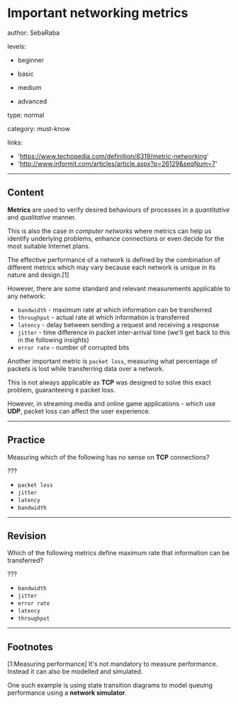 # Important networking metrics
author: SebaRaba

levels:

  - beginner

  - basic

  - medium

  - advanced

type: normal

category: must-know

links:

  - 'https://www.techopedia.com/definition/8319/metric-networking'
  - 'http://www.informit.com/articles/article.aspx?p=26129&seqNum=7'
  
---
## Content

**Metrics** are used to verify desired behaviours of processes in a *quantitative* and *qualitative* manner.

This is also the case in *computer networks* where metrics can help us identify underlying problems, enhance connections or even decide for the most suitable Internet plans.

The effective performance of a network is defined by the combination of different metrics which may vary because each network is unique in its nature and design.[1]

However, there are some standard and relevant measurements applicable to any network:
 - `bandwidth` - maximum rate at which information can be transferred
 - `throughput` - actual rate at which information is transferred
 - `latency` - delay between sending a request and receiving a response
 - `jitter` - time difference in packet inter-arrival time (we'll get back to this in the following insights)
 - `error rate` - number of corrupted bits

Another important metric is `packet loss`, measuring what percentage of packets is lost while transferring data over a network.

This is not always applicable as **TCP** was designed to solve this exact problem, guaranteeing `0` packet loss.

However, in streaming media and online game applications - which use **UDP**, packet loss can affect the user experience.

---
## Practice

Measuring which of the following has no sense on **TCP** connections?

???

* `packet loss`
* `jitter`
* `latency`
* `bandwidth`

---
## Revision

Which of the following metrics define maximum rate that information can be transferred?

???

* `bandwidth`
* `jitter`
* `error rate`
* `latency`
* `throughput`

---
## Footnotes

[1:Measuring performance]
It's not mandatory to measure performance. Instead it can also be modelled and simulated.

One such example is using state transition diagrams to model queuing performance using a **network simulator**.
